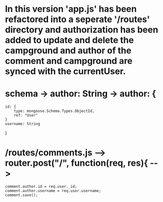 # In this version 'app.js' has been refactored into a seperate '/routes' directory and authorization has been added to update and delete the campground and author of the comment and campground are synced with the currentUser.


# schema -> author: String -> author: {
    id: {
        type: mongoose.Schema.Types.ObjectId,
        ref: "User"
    }
    username: String
}

# /routes/comments.js -->  router.post("/", function(req, res){ -->

    comment.author.id = req.user._id;
    comment.author.username = req.user.username;
    comment.save();
                    